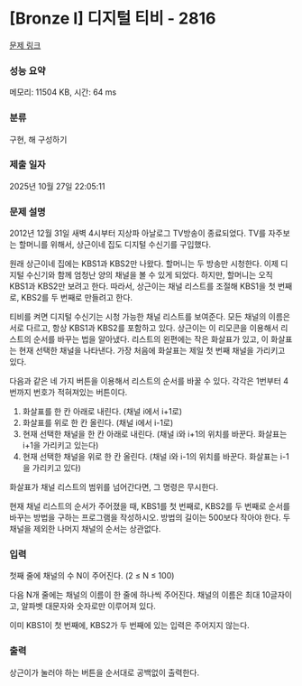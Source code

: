 # [Bronze I] 디지털 티비 - 2816 

[문제 링크](https://www.acmicpc.net/problem/2816) 

### 성능 요약

메모리: 11504 KB, 시간: 64 ms

### 분류

구현, 해 구성하기

### 제출 일자

2025년 10월 27일 22:05:11

### 문제 설명

<p>2012년 12월 31일 새벽 4시부터 지상파 아날로그 TV방송이 종료되었다. TV를 자주보는 할머니를 위해서, 상근이네 집도 디지털 수신기를 구입했다.</p>

<p>원래 상근이네 집에는 KBS1과 KBS2만 나왔다. 할머니는 두 방송만 시청한다. 이제 디지털 수신기와 함께 엄청난 양의 채널을 볼 수 있게 되었다.  하지만, 할머니는 오직 KBS1과 KBS2만 보려고 한다. 따라서, 상근이는 채널 리스트를 조절해 KBS1을 첫 번째로, KBS2를 두 번째로 만들려고 한다.</p>

<p>티비를 켜면 디지털 수신기는 시청 가능한 채널 리스트를 보여준다. 모든 채널의 이름은 서로 다르고, 항상 KBS1과 KBS2를 포함하고 있다. 상근이는 이 리모콘을 이용해서 리스트의 순서를 바꾸는 법을 알아냈다. 리스트의 왼편에는 작은 화살표가 있고, 이 화살표는 현재 선택한 채널을 나타낸다. 가장 처음에 화살표는 제일 첫 번째 채널을 가리키고 있다.</p>

<p>다음과 같은 네 가지 버튼을 이용해서 리스트의 순서를 바꿀 수 있다. 각각은 1번부터 4번까지 번호가 적혀져있는 버튼이다.</p>

<ol>
	<li>화살표를 한 칸 아래로 내린다. (채널 i에서 i+1로)</li>
	<li>화살표를 위로 한 칸 올린다. (채널 i에서 i-1로)</li>
	<li>현재 선택한 채널을 한 칸 아래로 내린다. (채널 i와 i+1의 위치를 바꾼다. 화살표는 i+1을 가리키고 있는다)</li>
	<li>현재 선택한 채널을 위로 한 칸 올린다. (채널 i와 i-1의 위치를 바꾼다. 화살표는 i-1을 가리키고 있다)</li>
</ol>

<p>화살표가 채널 리스트의 범위를 넘어간다면, 그 명령은 무시한다.</p>

<p>현재 채널 리스트의 순서가 주어졌을 때, KBS1를 첫 번째로, KBS2를 두 번째로 순서를 바꾸는 방법을 구하는 프로그램을 작성하시오. 방법의 길이는 500보다 작아야 한다. 두 채널을 제외한 나머지 채널의 순서는 상관없다.</p>

### 입력 

 <p>첫째 줄에 채널의 수 N이 주어진다. (2 ≤ N ≤ 100)</p>

<p>다음 N개 줄에는 채널의 이름이 한 줄에 하나씩 주어진다. 채널의 이름은 최대 10글자이고, 알파벳 대문자와 숫자로만 이루어져 있다.</p>

<p>이미 KBS1이 첫 번째에, KBS2가 두 번째에 있는 입력은 주어지지 않는다.</p>

### 출력 

 <p>상근이가 눌러야 하는 버튼을 순서대로 공백없이 출력한다.</p>


